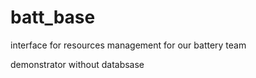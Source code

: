 # batt_base
interface for resources management for our battery team

demonstrator without databsase

